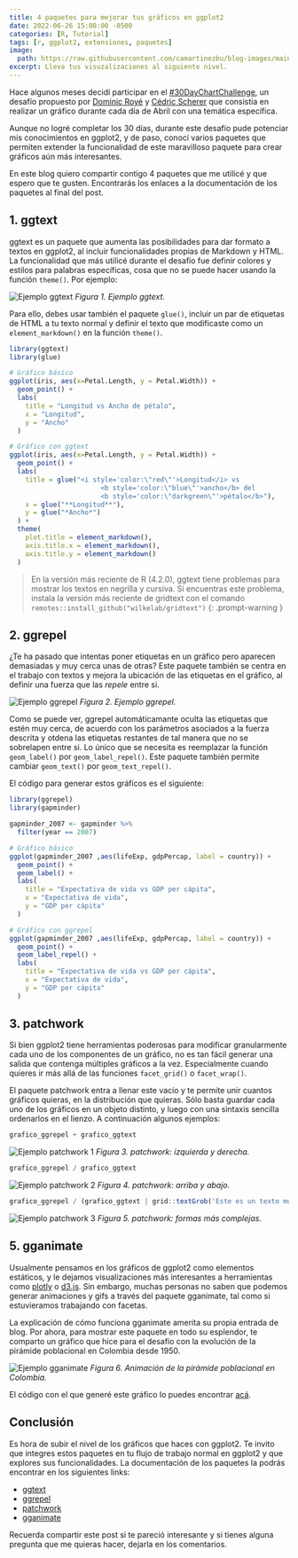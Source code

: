 ```yaml
---
title: 4 paquetes para mejorar tus gráficos en ggplot2
date: 2022-06-26 15:00:00 -0500
categories: [R, Tutorial]
tags: [r, ggplot2, extensiones, paquetes]
image: 
  path: https://raw.githubusercontent.com/camartinezbu/blog-images/main/posts/2022-06-26-4-paquetes-para-mejorar-tus-graficos-en-ggplot2/hero.png
excerpt: Lleva tus visuzalizaciones al siguiente nivel.
---
```


Hace algunos meses decidí participar en el [#30DayChartChallenge](https://github.com/camartinezbu/30DayChartChallenge2022), un desafío propuesto por [Dominic Royé](https://dominicroye.github.io/en/#about) y [Cédric Scherer](https://www.cedricscherer.com/top/about/) que consistía en realizar un gráfico durante cada día de Abril con una temática específica. 

Aunque no logré completar los 30 días, durante este desafío pude potenciar mis conocimientos en ggplot2, y de paso, conocí varios paquetes que permiten extender la funcionalidad de este maravilloso paquete para crear gráficos aún más interesantes.

En este blog quiero compartir contigo 4 paquetes que me utilicé y que espero que te gusten. Encontrarás los enlaces a la documentación de los paquetes al final del post.

## 1. ggtext

ggtext es un paquete que aumenta las posibilidades para dar formato a textos en ggplot2, al incluir funcionalidades propias de Markdown y HTML. La funcionalidad que más utilicé durante el desafío fue definir colores y estilos para palabras específicas, cosa que no se puede hacer usando la función `theme()`. Por ejemplo:

![Ejemplo ggtext](/posts/2022-06-26-4-paquetes-para-mejorar-tus-graficos-en-ggplot2/ggtext.jpg)
*Figura 1. Ejemplo ggtext.*

Para ello, debes usar también el paquete `glue()`, incluir un par de etiquetas de HTML a tu texto normal y definir el texto que modificaste como un `element_markdown()` en la función `theme()`.

```r
library(ggtext)
library(glue)

# Gráfico básico
ggplot(iris, aes(x=Petal.Length, y = Petal.Width)) +
  geom_point() +
  labs(
    title = "Longitud vs Ancho de pétalo",
    x = "Longitud",
    y = "Ancho"
  )

# Gráfico con ggtext
ggplot(iris, aes(x=Petal.Length, y = Petal.Width)) +
  geom_point() +
  labs(
    title = glue("<i style='color:\"red\"'>Longitud</i> vs
                       <b style='color:\"blue\"'>ancho</b> del
                       <b style='color:\"darkgreen\"'>pétalo</b>"),
    x = glue("**Longitud**"),
    y = glue("*Ancho*")
  ) +
  theme(
    plot.title = element_markdown(),
    axis.title.x = element_markdown(),
    axis.title.y = element_markdown()
  )
```

> En la versión más reciente de R (4.2.0), ggtext tiene problemas para mostrar los textos en negrilla y cursiva. Si encuentras este problema, instala la versión más reciente de gridtext con el comando `remotes::install_github("wilkelab/gridtext")`
{: .prompt-warning }

## 2. ggrepel

¿Te ha pasado que intentas poner etiquetas en un gráfico pero aparecen demasiadas y muy cerca unas de otras? Este paquete también se centra en el trabajo con textos y mejora la ubicación de las etiquetas en el gráfico, al definir una fuerza que las *repele* entre si.

![Ejemplo ggrepel](/posts/2022-06-26-4-paquetes-para-mejorar-tus-graficos-en-ggplot2/ggrepel.jpg)
*Figura 2. Ejemplo ggrepel.*

Como se puede ver, ggrepel automáticamante oculta las etiquetas que estén muy cerca, de acuerdo con los parámetros asociados a la fuerza descrita y otdena las etiquetas restantes de tal manera que no se sobrelapen entre si. Lo único que se necesita es reemplazar la función `geom_label()` por `geom_label_repel()`. Este paquete también permite cambiar `geom_text()` por `geom_text_repel()`.

El código para generar estos gráficos es el siguiente:

```r
library(ggrepel)
library(gapminder)

gapminder_2007 <- gapminder %>%
  filter(year == 2007)

# Gráfico básico
ggplot(gapminder_2007 ,aes(lifeExp, gdpPercap, label = country)) +
  geom_point() +
  geom_label() +
  labs(
    title = "Expectativa de vida vs GDP per cápita",
    x = "Expectativa de vida",
    y = "GDP per cápita"
  )

# Gráfico con ggrepel
ggplot(gapminder_2007 ,aes(lifeExp, gdpPercap, label = country)) +
  geom_point() +
  geom_label_repel() +
  labs(
    title = "Expectativa de vida vs GDP per cápita",
    x = "Expectativa de vida",
    y = "GDP per cápita"
  )

```

## 3. patchwork

Si bien ggplot2 tiene herramientas poderosas para modificar granularmente cada uno de los componentes de un gráfico, no es tan fácil generar una salida que contenga múltiples gráficos a la vez. Especialmente cuando quieres ir más allá de las funciones `facet_grid()` o `facet_wrap()`.

El paquete patchwork entra a llenar este vacío y te permite unir cuantos gráficos quieras, en la distribución que quieras. Sólo basta guardar cada uno de los gráficos en un objeto distinto, y luego con una sintaxis sencilla ordenarlos en el lienzo. A continuación algunos ejemplos:

```r
grafico_ggrepel + grafico_ggtext
```
![Ejemplo patchwork 1](/posts/2022-06-26-4-paquetes-para-mejorar-tus-graficos-en-ggplot2/patchwork1.jpg)
*Figura 3. patchwork: izquierda y derecha.*

```r
grafico_ggrepel / grafico_ggtext
```

![Ejemplo patchwork 2](/posts/2022-06-26-4-paquetes-para-mejorar-tus-graficos-en-ggplot2/patchwork2.jpg)
*Figura 4. patchwork: arriba y abajo.*

```r
grafico_ggrepel / (grafico_ggtext | grid::textGrob('Este es un texto muy importante'))
```

![Ejemplo patchwork 3](/posts/2022-06-26-4-paquetes-para-mejorar-tus-graficos-en-ggplot2/patchwork3.jpg)
*Figura 5. patchwork: formas más complejas.*

## 5. gganimate

Usualmente pensamos en los gráficos de ggplot2 como elementos estáticos, y le dejamos visualizaciones más interesantes a herramientas como [plotly](https://plotly.com) o [d3.js](https://d3js.org). Sin embargo, muchas personas no saben que podemos generar animaciones y gifs a través del paquete gganimate, tal como si estuvieramos trabajando con facetas.

La explicación de cómo funciona gganimate amerita su propia entrada de blog. Por ahora, para mostrar este paquete en todo su esplendor, te comparto un gráfico que hice para el desafío con la evolución de la pirámide poblacional en Colombia desde 1950.

![Ejemplo gganimate](/posts/2022-06-26-4-paquetes-para-mejorar-tus-graficos-en-ggplot2/anim.gif)
*Figura 6. Animación de la pirámide poblacional en Colombia.*

El código con el que generé este gráfico lo puedes encontrar [acá](https://github.com/camartinezbu/30DayChartChallenge2022/blob/main/22-animation/scripts/1-plot.R).

## Conclusión

Es hora de subir el nivel de los gráficos que haces con ggplot2. Te invito que integres estos paquetes en tu flujo de trabajo normal en ggplot2 y que explores sus funcionalidades. La documentación de los paquetes la podrás encontrar en los siguientes links:

- [ggtext](https://wilkelab.org/ggtext/)
- [ggrepel](https://ggrepel.slowkow.com)
- [patchwork](https://patchwork.data-imaginist.com)
- [gganimate](https://gganimate.com)

Recuerda compartir este post si te pareció interesante y si tienes alguna pregunta que me quieras hacer, dejarla en los comentarios.
